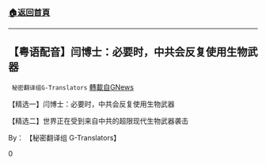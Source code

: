 ###  [:house:返回首頁](https://github.com/ourhimalayas/txt)
---

## 【粤语配音】闫博士：必要时，中共会反复使用生物武器
` 秘密翻译组G-Translators` [轉載自GNews](https://gnews.org/zh-hans/933905/)

【精选一】闫博士：必要时，中共会反复使用生物武器

【精选二】世界正在受到来自中共的超限现代生物武器袭击

By： 【秘密翻译组 G-Translators】



0
